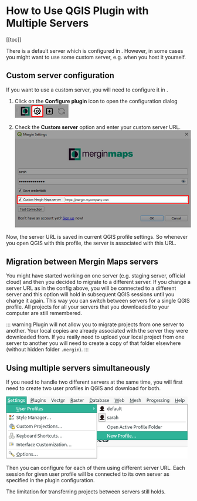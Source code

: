 # How to Use QGIS Plugin with Multiple Servers
[[toc]]

There is a default server <AppDomainNameLink /> which is configured in <QGISPluginName />. However, in some cases you might want to use some custom server, e.g. when you host it yourself.

## Custom server configuration
If you want to use a custom <MainPlatformNameLink /> server, you will need to configure it in <QGISPluginName />.

1. Click on the **Configure <MainPlatformName /> plugin** icon to open the configuration dialog
![Mergin Maps plugin configure icon](./configure-plugin.jpg "Mergin Maps plugin configure icon")

2. Check the **Custom <MainPlatformName /> server** option and enter your custom server URL.
![Custom server in Mergin Maps plugin for QGIS setup](./config_dialog.jpg "Custom server in Mergin Maps plugin for QGIS setup")

Now, the server URL is saved in current QGIS profile settings. So whenever you open QGIS with this profile, the <MainPlatformName /> server is associated with this URL. 

## Migration between Mergin Maps servers

You might have started working on one server (e.g. staging server, official cloud) and then you decided to migrate to a different <MainPlatformName />  server. If you change a server URL as in the config above, you will be connected to a different server and this option will hold in subsequent QGIS sessions until you change it again. This way you can switch between servers for a single QGIS profile. All projects for all your servers that you downloaded to your computer are still remembered. 

::: warning
 Plugin will not allow you to migrate projects from one server to another. Your local copies are already associated with the server they were downloaded from. If you really need to upload your local project from one server to another you will need to create a copy of that folder elsewhere (without hidden folder `.mergin`).
:::

## Using multiple servers simultaneously

If you need to handle two different servers at the same time, you will first need to create two user profiles in QGIS and download <QGISPluginName /> for both.

![QGIS new profile](./new_profile.jpg "Create new profile in QGIS")

Then you can configure <QGISPluginName /> for each of them using different server URL. Each session for given user profile will be connected to its own <MainPlatformName /> server as specified in the plugin configuration.

The limitation for transferring projects between servers still holds.
